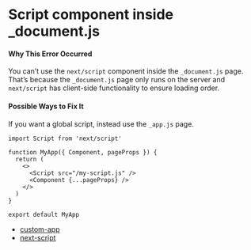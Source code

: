 Script component inside \_document.js
=====================================

#### Why This Error Occurred

You can’t use the `next/script` component inside the `_document.js` page. That’s because the `_document.js` page only runs on the server and `next/script` has client-side functionality to ensure loading order.

#### Possible Ways to Fix It

If you want a global script, instead use the `_app.js` page.

    import Script from 'next/script'

    function MyApp({ Component, pageProps }) {
      return (
        <>
          <Script src="/my-script.js" />
          <Component {...pageProps} />
        </>
      )
    }

    export default MyApp

-   [custom-app](https://nextjs.org/docs/advanced-features/custom-app)
-   [next-script](https://nextjs.org/docs/basic-features/script#usage)
